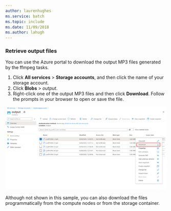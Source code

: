 ```yaml
---
author: laurenhughes
ms.service: batch
ms.topic: include
ms.date: 11/09/2018	
ms.author: lahugh
---
```

### Retrieve output files

You can use the Azure portal to download the output MP3 files generated by the ffmpeg tasks. 

1. Click **All services** > **Storage accounts**, and then click the name of your storage account.
2. Click **Blobs** > *output*.
3. Right-click one of the output MP3 files and then click **Download**. Follow the prompts in your browser to open or save the file.

![Download output file](./media/batch-common-tutorial-download/download.png)

Although not shown in this sample, you can also download the files programmatically from the compute nodes or from the storage container.
